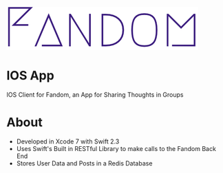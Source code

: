 ![Fandom Logo](https://github.com/simonnarang/Fandom-IOS/blob/master/Fandomm/Assets.xcassets/fandomlogoicon-1.imageset/Untitled_presentation_-_Google_Slides-2.png)
# IOS App  
IOS Client for Fandom, an App for Sharing Thoughts in Groups  
# About  
* Developed in Xcode 7 with Swift 2.3
* Uses Swift's Built in RESTful Library to make calls to the Fandom Back End
* Stores User Data and Posts in a Redis Database
